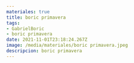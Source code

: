 ```yaml
---
materiales: true
title: boric primavera
tags:
- GabrielBoric
- boric primavera
date: 2021-11-01T23:18:24.267Z
image: /media/materiales/boric primavera.jpeg
descripcion: boric primavera
---
```

